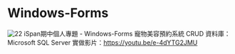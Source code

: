 # Windows-Forms
![22](https://github.com/tzuchin1126/Windows-Forms/assets/118542088/ce637916-8b15-4845-891c-0f2a7087e84a)
 iSpan期中個人專題 - Windows-Forms 寵物美容預約系統 CRUD
 資料庫：Microsoft SQL Server
 實做影片：https://youtu.be/e-4dYTG2JMU
